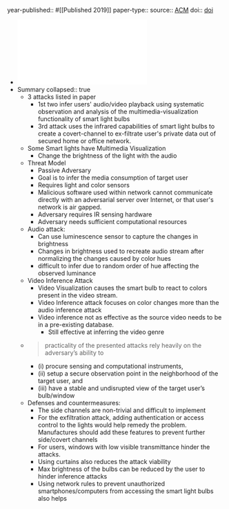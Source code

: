 year-published:: #[[Published 2019]] 
paper-type:: 
source:: [ACM](https://dl.acm.org/doi/abs/10.1145/3351256)
doi:: [doi](https://doi.org/10.1145/3351256)

- ![Light Ears: Information Leakage via Smart Lights](../assets/3351256_1732641926328_0.pdf)
- Summary
  collapsed:: true
	- 3 attacks listed in paper
		- 1st two infer users' audio/video playback using systematic observation and analysis of the multimedia-visualization functionality of smart light bulbs
		- 3rd attack uses the infrared capabilities of smart light bulbs to create a covert-channel to ex-filtrate user's private data out of secured home or office network.
	- Some Smart lights have Multimedia Visualization
		- Change the brightness of the light with the audio
	- Threat Model
		- Passive Adversary
		- Goal is to infer the media consumption of target user
		- Requires light and color sensors
		- Malicious software used within network cannot communicate directly with an adversarial server over Internet, or that user's network is air gapped.
		- Adversary requires IR sensing hardware
		- Adversary needs sufficient computational resources
	- Audio attack:
		- Can use luminescence sensor to capture the changes in brightness
		- Changes in brightness used to recreate audio stream after normalizing the changes caused by color hues
		- difficult to infer due to random order of hue affecting the observed luminance
	- Video Inference Attack
		- Video Visualization causes the smart bulb to react to colors present in the video stream.
		- Video Inference attack focuses on color changes more than the audio inference attack
		- Video inference not as effective as the source video needs to be in a pre-existing database.
			- Still effective at inferring the video genre
	- > practicality of the presented attacks rely heavily on the adversary’s ability to
		- (i) procure sensing and computational instruments,
		- (ii) setup a secure observation point in the neighborhood of the target user, and
		- (iii) have a stable and undisrupted view of the target user’s bulb/window
	- Defenses and countermeasures:
		- The side channels are non-trivial and difficult to implement
		- For the exfiltration attack, adding authentication or access control to the lights would help remedy the problem. Manufactures should add these features to prevent further side/covert channels
		- For users, windows with low visible transmittance hinder the attacks.
		- Using curtains also reduces the attack viability
		- Max brightness of the bulbs can be reduced by the user to hinder inference attacks
		- Using network rules to prevent unauthorized smartphones/computers from accessing the smart light bulbs also helps